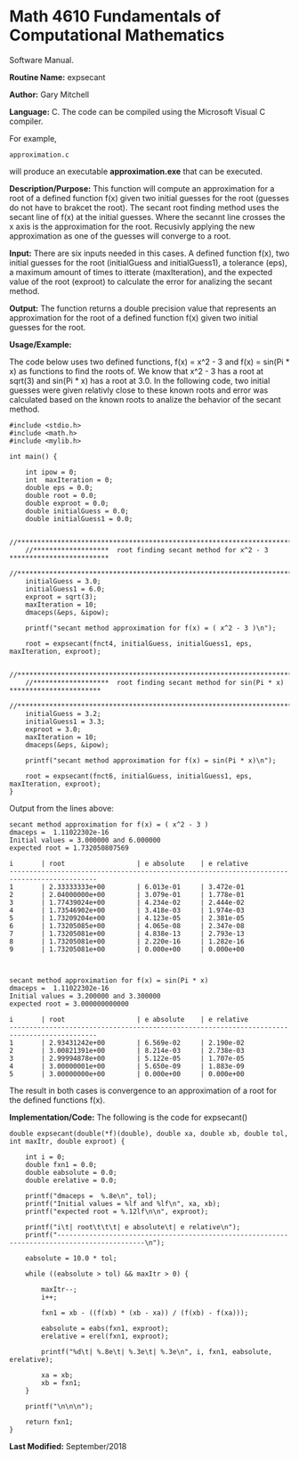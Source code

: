 # Math 4610 Fundamentals of Computational Mathematics
Software Manual.

**Routine Name:**           expsecant

**Author:** Gary Mitchell

**Language:** C. The code can be compiled using the Microsoft Visual C compiler.

For example,

    approximation.c

will produce an executable **approximation.exe** that can be executed.

**Description/Purpose:** This function will compute an approximation for a root of a defined
function f(x) given two initial guesses for the root (guesses do not have to brakcet the root).
The secant root finding method uses the secant line of f(x) at the initial guesses. Where the
secannt line crosses the x axis is the approximation for the root. Recusivly applying the new
approximation as one of the guesses will converge to a root.

**Input:** There are six inputs needed in this cases. A defined function f(x), two initial guesses
for the root (initialGuess and initialGuess1), a tolerance (eps), a maximum amount of times to
itterate (maxIteration), and the expected value of the root (exproot) to calculate the error for
analizing the secant method.

**Output:** The function returns a double precision value that represents an approximation for the
root of a defined function f(x) given two initial guesses for the root.

**Usage/Example:**

The code below uses two defined functions, f(x) = x^2 - 3 and f(x) = sin(Pi * x) as functions to find
the roots of. We know that x^2 - 3 has a root at sqrt(3) and sin(Pi * x) has a root at 3.0. In the
following code, two initial guesses were given relativly close to these known roots and error was
calculated based on the known roots to analize the behavior of the secant method.


	#include <stdio.h>
	#include <math.h>
	#include <mylib.h>
	
	int main() {
	
		int ipow = 0;
		int  maxIteration = 0;
		double eps = 0.0;
		double root = 0.0;
		double exproot = 0.0;
		double initialGuess = 0.0;
		double initialGuess1 = 0.0;
	
		//***************************************************************************************
		//*******************  root finding secant method for x^2 - 3   *************************
		//***************************************************************************************
		initialGuess = 3.0;
		initialGuess1 = 6.0;
		exproot = sqrt(3);
		maxIteration = 10;
		dmaceps(&eps, &ipow);
	
		printf("secant method approximation for f(x) = ( x^2 - 3 )\n");
	
		root = expsecant(fnct4, initialGuess, initialGuess1, eps, maxIteration, exproot);
	
		//***************************************************************************************
		//*******************  root finding secant method for sin(Pi * x) ***********************
		//***************************************************************************************
		initialGuess = 3.2;
		initialGuess1 = 3.3;
		exproot = 3.0;
		maxIteration = 10;
		dmaceps(&eps, &ipow);
	
		printf("secant method approximation for f(x) = sin(Pi * x)\n");
	
		root = expsecant(fnct6, initialGuess, initialGuess1, eps, maxIteration, exproot);
	}

Output from the lines above:

	secant method approximation for f(x) = ( x^2 - 3 )
	dmaceps =  1.11022302e-16
	Initial values = 3.000000 and 6.000000
	expected root = 1.732050807569
	
	i       | root                  | e absolute    | e relative
	--------------------------------------------------------------------------------------------
	1       | 2.33333333e+00        | 6.013e-01     | 3.472e-01
	2       | 2.04000000e+00        | 3.079e-01     | 1.778e-01
	3       | 1.77439024e+00        | 4.234e-02     | 2.444e-02
	4       | 1.73546902e+00        | 3.418e-03     | 1.974e-03
	5       | 1.73209204e+00        | 4.123e-05     | 2.381e-05
	6       | 1.73205085e+00        | 4.065e-08     | 2.347e-08
	7       | 1.73205081e+00        | 4.838e-13     | 2.793e-13
	8       | 1.73205081e+00        | 2.220e-16     | 1.282e-16
	9       | 1.73205081e+00        | 0.000e+00     | 0.000e+00
	
	
	
	secant method approximation for f(x) = sin(Pi * x)
	dmaceps =  1.11022302e-16
	Initial values = 3.200000 and 3.300000
	expected root = 3.000000000000
	
	i       | root                  | e absolute    | e relative
	--------------------------------------------------------------------------------------------
	1       | 2.93431242e+00        | 6.569e-02     | 2.190e-02
	2       | 3.00821391e+00        | 8.214e-03     | 2.738e-03
	3       | 2.99994878e+00        | 5.122e-05     | 1.707e-05
	4       | 3.00000001e+00        | 5.650e-09     | 1.883e-09
	5       | 3.00000000e+00        | 0.000e+00     | 0.000e+00

The result in both cases is convergence to an approximation of a root for the defined functions f(x).

**Implementation/Code:** The following is the code for expsecant()

	double expsecant(double(*f)(double), double xa, double xb, double tol, int maxItr, double exproot) {
	
		int i = 0;
		double fxn1 = 0.0;
		double eabsolute = 0.0;
		double erelative = 0.0;
	
		printf("dmaceps =  %.8e\n", tol);
		printf("Initial values = %lf and %lf\n", xa, xb);
		printf("expected root = %.12lf\n\n", exproot);
	
		printf("i\t| root\t\t\t| e absolute\t| e relative\n");
		printf("--------------------------------------------------------------------------------------------\n");
	
		eabsolute = 10.0 * tol;
	
		while ((eabsolute > tol) && maxItr > 0) {
	
			maxItr--;
			i++;
	
			fxn1 = xb - ((f(xb) * (xb - xa)) / (f(xb) - f(xa)));
	
			eabsolute = eabs(fxn1, exproot);
			erelative = erel(fxn1, exproot);
	
			printf("%d\t| %.8e\t| %.3e\t| %.3e\n", i, fxn1, eabsolute, erelative);
	
			xa = xb;
			xb = fxn1;
		}
	
		printf("\n\n\n");
	
		return fxn1;
	}

**Last Modified:** September/2018
